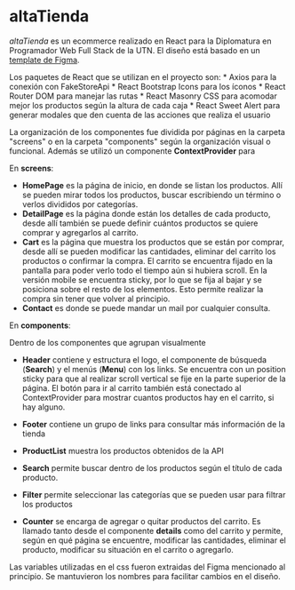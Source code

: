 # altaTienda
*altaTienda* es un ecommerce realizado en React para la Diplomatura en Programador Web Full Stack de la UTN.
El diseño está basado en un [template de Figma](https://www.figma.com/file/E7y4O2RBKOZ1eVyCcyA0FQ/Commerce-One-(Community)?type=design&node-id=402%3A10020&mode=design&t=aBvQ4K1TspJIR8C5-1).

Los paquetes de React que se utilizan en el proyecto son:
    * Axios para la conexión con FakeStoreApi
    * React Bootstrap Icons para los íconos
    * React Router DOM para manejar las rutas
    * React Masonry CSS para acomodar mejor los productos según la altura de cada caja
    * React Sweet Alert para generar modales que den cuenta de las acciones que realiza el usuario

La organización de los componentes fue dividida por páginas en la carpeta "screens" o en la carpeta "components" según la organización visual o funcional. Además se utilizó un componente __ContextProvider__ para

En **screens**:

   * __HomePage__ es la página de inicio, en donde se listan los productos. Allí se pueden mirar todos los productos, buscar escribiendo un término o verlos divididos por categorías.
   * __DetailPage__ es la página donde están los detalles de cada producto, desde allí también se puede definir cuántos productos se quiere comprar y agregarlos al carrito.
   * __Cart__ es la página que muestra los productos que se están por comprar, desde allí se pueden modificar las cantidades, eliminar del carrito los productos o confirmar la compra. El carrito se encuentra fijado en la pantalla para poder verlo todo el tiempo aún si hubiera scroll. En la versión mobile se encuentra sticky, por lo que se fija al bajar y se posiciona sobre el resto de los elementos. Esto permite realizar la compra sin tener que volver al principio.
   * __Contact__ es donde se puede mandar un mail por cualquier consulta.

En **components**:

Dentro de los componentes que agrupan visualmente
* __Header__ contiene y estructura el logo, el componente de búsqueda (__Search__) y el menús (__Menu__) con los links. Se encuentra con un position sticky para que al realizar scroll vertical se fije en la parte superior de la página. El botón para ir al carrito también está conectado al ContextProvider para mostrar cuantos productos hay en el carrito, si hay alguno.

* __Footer__ contiene un grupo de links para consultar más información de la tienda

* __ProductList__ muestra los productos obtenidos de la API
* __Search__ permite buscar dentro de los productos según el título de cada producto.
* __Filter__ permite seleccionar las categorías que se pueden usar para filtrar los productos
* __Counter__ se encarga de agregar o quitar productos del carrito. Es llamado tanto desde el componente __details__ como del carrito y permite, según en qué página se encuentre, modificar las cantidades, eliminar el producto, modificar su situación en el carrito o agregarlo.

Las variables utilizadas en el css fueron extraidas del Figma mencionado al principio. Se mantuvieron los nombres para facilitar cambios en el diseño.
